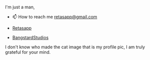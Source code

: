 I'm just a man,

- 📫 How to reach me retasapp@gmail.com


- [Retasapp](https://retasapp.com)
- [BangstardStudios](https://bangstard.com)

I don't know who made the cat image that is my profile pic,
I am truly grateful for your mind.

<!---
Bangstardo/Bangstardo is a ✨ special ✨ repository because its `README.md` (this file) appears on your GitHub profile.
You can click the Preview link to take a look at your changes.
--->
